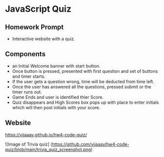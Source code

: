 # JavaScript Quiz

## Homework Prompt

* Interactive website with a quiz. 

## Components

* an Initial Welcome banner with start button.
* Once button is pressed, presented with first question and set of buttons and timer starts.
* If the user gets a question wrong, time will be deducted from time left.
* Once the user has answered all the questions, pressed submit or the timer runs out.
* Game Ends and user is identified thier Score.
* Quiz disappears and High Scores box pops up with place to enter initials which will then post initials with your score.

## Website
https://vijaaay.github.io/hw4-code-quiz/

![Image of Trivia quiz] (https://github.com/vijaaay/hw4-code-quiz/blob/main/trivia_quiz_screenshot.png)